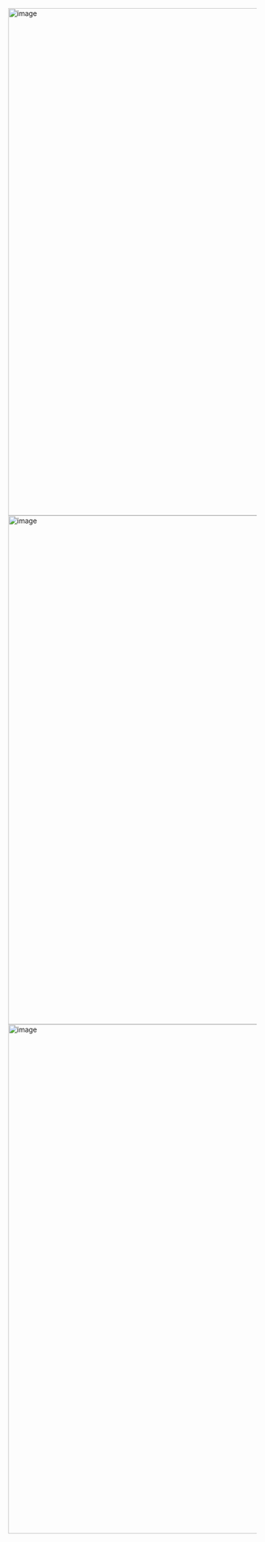 <img width="1919" height="1026" alt="image" src="https://github.com/user-attachments/assets/acbcaa90-ea7e-471a-beec-dc0d17ef6b75" />
<img width="1919" height="1029" alt="image" src="https://github.com/user-attachments/assets/f78320d7-f769-44c2-913e-dd80003c9d6e" />
<img width="1919" height="1030" alt="image" src="https://github.com/user-attachments/assets/9f5cd948-9583-4ba2-9f4d-0495a46b6c56" />
